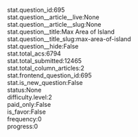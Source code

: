 stat.question_id:695  
stat.question__article__live:None  
stat.question__article__slug:None  
stat.question__title:Max Area of Island  
stat.question__title_slug:max-area-of-island  
stat.question__hide:False  
stat.total_acs:6794  
stat.total_submitted:12465  
stat.total_column_articles:2  
stat.frontend_question_id:695  
stat.is_new_question:False  
status:None  
difficulty.level:2  
paid_only:False  
is_favor:False  
frequency:0  
progress:0  

